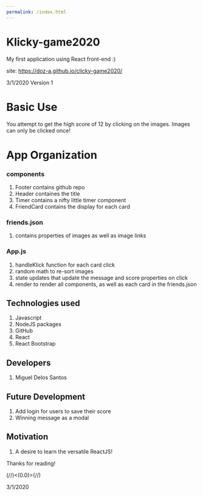 ```yaml
---
permalink: /index.html
---
```


# Klicky-game2020
My first application using React front-end :)

site: https://doz-a.github.io/clicky-game2020/


3/1/2020
Version 1

# Basic Use

You attempt to get the high score of 12 by clicking on the images. Images can only be clicked once!

# App Organization

### components
1. Footer contains github repo
2. Header containes the title
3. Timer contains a nifty little timer component
4. FriendCard contains the display for each card

### friends.json
1. contains properties of images as well as image links

### App.js
1. handleKlick function for each card click
2. random math to re-sort images
3. state updates that update the message and score properties on click
4. render to render all components, as well as each card in the friends.json

## Technologies used
1. Javascript
2. NodeJS packages
3. GitHub
4. React
5. React Bootstrap

## Developers
1. Miguel Delos Santos

## Future Development
1. Add login for users to save their score
2. Winning message as a modal

## Motivation
1. A desire to learn the versatile ReactJS!

Thanks for reading!

(//)<(0.0)>(//)

3/1/2020